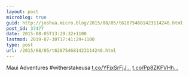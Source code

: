 ```yaml
---
layout: post
microblog: true
guid: http://joshua.micro.blog/2015/08/05/t628754681423114240.html
post_id: 37477
date: 2015-08-05T13:29:32+1100
lastmod: 2019-07-30T17:41:29+1100
type: post
url: /2015/08/05/t628754681423114240.html
---
```

Maui Adventures #witherstakeusa [t.co/YFjxSrFjJ...](http://t.co/YFjxSrFjJL) [t.co/Pp8ZKFVHh...](http://t.co/Pp8ZKFVHhD)
